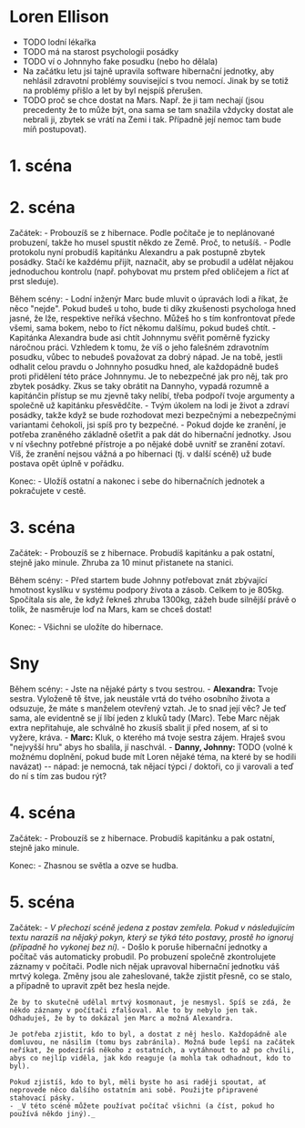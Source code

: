 # Loren Ellison

- TODO lodní lékařka
- TODO má na starost psychologii posádky
- TODO ví o Johnnyho fake posudku (nebo ho dělala)
- Na začátku letu jsi tajně upravila software hibernační jednotky, aby nehlásil zdravotní problémy související s tvou nemocí. Jinak by se totiž na problémy přišlo a let by byl nejspíš přerušen.
- TODO proč se chce dostat na Mars. Např. že ji tam nechají (jsou precedenty že to může být, ona sama se tam snažila vždycky dostat ale nebrali ji, zbytek se vrátí na Zemi i tak. Případně její nemoc tam bude míň postupovat).

# 1. scéna

# 2. scéna

Začátek:
    - Probouzíš se z hibernace. Podle počítače je to neplánované probuzení, takže ho musel spustit někdo ze Země. Proč, to netušíš.
    - Podle protokolu nyní probudíš kapitánku Alexandru a pak postupně zbytek posádky. Stačí ke každému přijít, naznačit, aby se probudil a udělat nějakou jednoduchou kontrolu (např. pohybovat mu prstem před obličejem a říct ať prst sleduje).

Během scény:
    - Lodní inženýr Marc bude mluvit o úpravách lodi a říkat, že něco "nejde". Pokud budeš u toho, bude ti díky zkušenosti psychologa hned jasné, že lže, respektive neříká všechno. Můžeš ho s tím konfrontovat přede všemi, sama bokem, nebo to říct někomu dalšímu, pokud budeš chtít.
    - Kapitánka Alexandra bude asi chtít Johnnymu svěřit poměrně fyzicky náročnou práci. Vzhledem k tomu, že víš o jeho falešném zdravotním posudku, vůbec to nebudeš považovat za dobrý nápad. Je na tobě, jestli odhalit celou pravdu o Johnnyho posudku hned, ale každopádně budeš proti přidělení této práce Johnnymu. Je to nebezpečné jak pro něj, tak pro zbytek posádky. Zkus se taky obrátit na Dannyho, vypadá rozumně a kapitánčin přístup se mu zjevně taky nelíbí, třeba podpoří tvoje argumenty a společně už kapitánku přesvědčíte.
    - Tvým úkolem na lodi je život a zdraví posádky, takže když se bude rozhodovat mezi bezpečnými a nebezpečnými variantami čehokoli, jsi spíš pro ty bezpečné.
    - Pokud dojde ke zranění, je potřeba zraněného základně ošetřit a pak dát do hibernační jednotky. Jsou v ní všechny potřebné přístroje a po nějaké době uvnitř se zranění zotaví. Víš, že zranění nejsou vážná a po hibernaci (tj. v další scéně) už bude postava opět úplně v pořádku.

Konec:
    - Uložíš ostatní a nakonec i sebe do hibernačních jednotek a pokračujete v cestě.

# 3. scéna

Začátek:
    - Probouzíš se z hibernace. Probudíš kapitánku a pak ostatní, stejně jako minule. Zhruba za 10 minut přistanete na stanici.

Během scény:
    - Před startem bude Johnny potřebovat znát zbývající hmotnost kyslíku v systému podpory života a zásob. Celkem to je 805kg. Spočítala sis ale, že když řekneš zhruba 1300kg, zážeh bude silnější právě o tolik, že nasměruje loď na Mars, kam se chceš dostat!

Konec:
    - Všichni se uložíte do hibernace.

# Sny

Během scény:
    - Jste na nějaké párty s tvou sestrou.
    - __Alexandra:__ Tvoje sestra. Vyloženě tě štve, jak neustále vrtá do tvého osobního života a odsuzuje, že máte s manželem otevřený vztah. Je to snad její věc? Je teď sama, ale evidentně se jí líbí jeden z kluků tady (Marc). Tebe Marc nějak extra nepřitahuje, ale schválně ho zkusíš sbalit jí před nosem, ať si to vyžere, kráva.
    - __Marc:__ Kluk, o kterého má tvoje sestra zájem. Hraješ svou "nejvyšší hru" abys ho sbalila, jí naschvál.
    - __Danny, Johnny:__ TODO (volné k možnému doplnění, pokud bude mít Loren nějaké téma, na které by se hodili navázat) -- nápad: je nemocná, tak nějací týpci / doktoři, co ji varovali a teď do ní s tím zas budou rýt?

# 4. scéna

Začátek:
    - Probouzíš se z hibernace. Probudíš kapitánku a pak ostatní, stejně jako minule.

Konec:
    - Zhasnou se světla a ozve se hudba.

# 5. scéna

Začátek:
    - _V přechozí scéně jedena z postav zemřela. Pokud v následujícím textu narazíš na nějaký pokyn, který se týká této postavy, prostě ho ignoruj (případně ho vykonej bez ní)._
    - Došlo k poruše hibernační jednotky a počítač vás automaticky probudil. Po probuzení společně zkontrolujete záznamy v počítači. Podle nich nějak upravoval hibernační jednotku váš mrtvý kolega. Změny jsou ale zaheslované, takže zjistit přesně, co se stalo, a případně to upravit zpět bez hesla nejde.

    Že by to skutečně udělal mrtvý kosmonaut, je nesmysl. Spíš se zdá, že někdo záznamy v počítači zfalšoval. Ale to by nebylo jen tak. Odhaduješ, že by to dokázal jen Marc a možná Alexandra.

    Je potřeba zjistit, kdo to byl, a dostat z něj heslo. Každopádně ale domluvou, ne násilím (tomu bys zabránila). Možná bude lepší na začátek neříkat, že podezíráš někoho z ostatních, a vytáhnout to až po chvíli, abys co nejlíp viděla, jak kdo reaguje (a mohla tak odhadnout, kdo to byl).

    Pokud zjistíš, kdo to byl, měli byste ho asi raději spoutat, ať neprovede něco dalšího ostatním ani sobě. Použijte připravené stahovací pásky.
    - _V této scéně můžete používat počítač všichni (a číst, pokud ho používá někdo jiný)._
